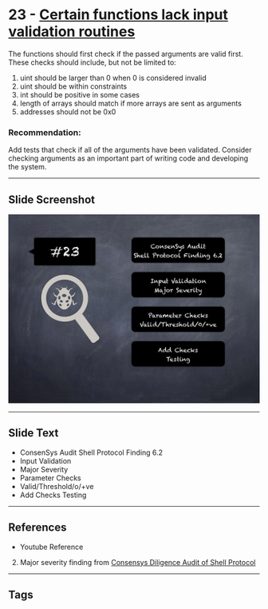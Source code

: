 
# 23 - [Certain functions lack input validation routines](./Certain%20functions%20lack%20input%20validation%20routines.md)

The functions should first check if the passed arguments are valid first. These checks should include, but not be limited to: 
1. uint should be larger than 0 when 0 is considered invalid 
2. uint should be within constraints
3. int should be positive in some cases
4. length of arrays should match if more arrays are sent as arguments
5. addresses should not be 0x0

### Recommendation:
Add tests that check if all of the arguments have been validated. Consider checking arguments as an important part of writing code and developing the system.
___
## Slide Screenshot
![023.png](../../images/7.%20Audit%20Findings%20101/023.png)
___
## Slide Text
- ConsenSys Audit Shell Protocol Finding 6.2
- Input Validation
- Major Severity
- Parameter Checks
- Valid/Threshold/o/+ve
- Add Checks Testing
___
## References
- Youtube Reference
2. Major severity finding from [Consensys Diligence Audit of Shell Protocol](https://consensys.net/diligence/audits/2020/06/shell-protocol/#certain-functions-lack-input-validation-routines)
___
## Tags

